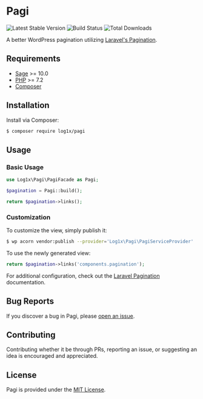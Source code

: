 # Pagi

![Latest Stable Version](https://img.shields.io/packagist/v/log1x/pagi?style=flat-square)
![Build Status](https://img.shields.io/circleci/build/github/Log1x/pagi?style=flat-square)
![Total Downloads](https://img.shields.io/packagist/dt/log1x/pagi?style=flat-square)

A better WordPress pagination utilizing [Laravel's Pagination](https://laravel.com/docs/master/pagination).

## Requirements

- [Sage](https://github.com/roots/sage) >= 10.0
- [PHP](https://secure.php.net/manual/en/install.php) >= 7.2
- [Composer](https://getcomposer.org/download/)

## Installation

Install via Composer:

```bash
$ composer require log1x/pagi
```

## Usage

### Basic Usage

```php
use Log1x\Pagi\PagiFacade as Pagi;

$pagination = Pagi::build();

return $pagination->links();
```

### Customization

To customize the view, simply publish it:

```bash
$ wp acorn vendor:publish --provider='Log1x\Pagi\PagiServiceProvider'
```

To use the newly generated view:

```php
return $pagination->links('components.pagination');
```

For additional configuration, check out the [Laravel Pagination](https://laravel.com/docs/master/pagination) documentation.

## Bug Reports

If you discover a bug in Pagi, please [open an issue](https://github.com/log1x/pagi/issues).

## Contributing

Contributing whether it be through PRs, reporting an issue, or suggesting an idea is encouraged and appreciated.

## License

Pagi is provided under the [MIT License](https://github.com/log1x/pagi/blob/master/LICENSE.md).
